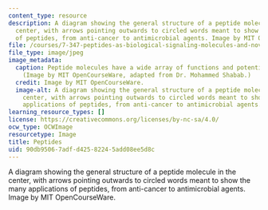 ```yaml
---
content_type: resource
description: A diagram showing the general structure of a peptide molecule in the
  center, with arrows pointing outwards to circled words meant to show the many applications
  of peptides, from anti-cancer to antimicrobial agents. Image by MIT OpenCourseWare.
file: /courses/7-347-peptides-as-biological-signaling-molecules-and-novel-drugs-spring-2016/90db95067adfd42582245add08ee5d8c_7-347s16.jpg
file_type: image/jpeg
image_metadata:
  caption: Peptide molecules have a wide array of functions and potential applications.
    (Image by MIT OpenCourseWare, adapted from Dr. Mohammed Shabab.)
  credit: Image by MIT OpenCourseWare.
  image-alt: A diagram showing the general structure of a peptide molecule in the
    center, with arrows pointing outwards to circled words meant to show the many
    applications of peptides, from anti-cancer to antimicrobial agents.
learning_resource_types: []
license: https://creativecommons.org/licenses/by-nc-sa/4.0/
ocw_type: OCWImage
resourcetype: Image
title: Peptides
uid: 90db9506-7adf-d425-8224-5add08ee5d8c
---
```

A diagram showing the general structure of a peptide molecule in the center, with arrows pointing outwards to circled words meant to show the many applications of peptides, from anti-cancer to antimicrobial agents. Image by MIT OpenCourseWare.